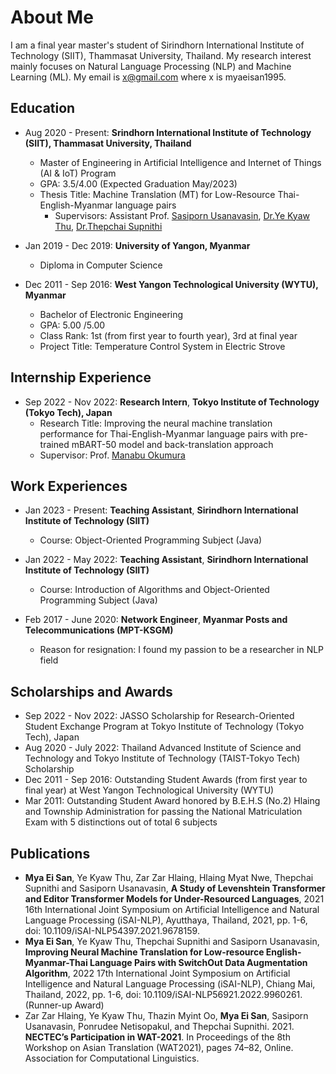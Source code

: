 
# About Me

I am a final year master's student of Sirindhorn International Institute of Technology (SIIT), Thammasat University, Thailand. My research interest mainly focuses on Natural Language Processing (NLP) and Machine Learning (ML). My email is x@gmail.com where x is myaeisan1995.


## Education
* Aug 2020 - Present: **Srindhorn International Institute of Technology (SIIT), 
Thammasat University, Thailand**
  * Master of Engineering in Artificial Intelligence and Internet of Things (AI & IoT) Program 
  * GPA: 3.5/4.00 (Expected Graduation May/2023)
  * Thesis Title: Machine Translation (MT) for Low-Resource Thai-English-Myanmar language pairs 
    * Supervisors: Assistant Prof. [Sasiporn Usanavasin](https://www.siit.tu.ac.th/personnel.php?id=138), [Dr.Ye Kyaw Thu](https://sites.google.com/site/yekyawthunlp/), [Dr.Thepchai Supnithi](https://www.nectec.or.th/hccru/staff/view/59)

* Jan 2019 - Dec 2019: **University of Yangon, Myanmar**
  * Diploma in Computer Science

* Dec 2011 - Sep 2016: **West Yangon Technological University (WYTU), Myanmar**
  * Bachelor of Electronic Engineering
  * GPA: 5.00 /5.00
  * Class Rank: 1st (from first year to fourth year), 3rd at final year
  * Project Title: Temperature Control System in Electric Strove
 
## Internship Experience
* Sep 2022 - Nov 2022: **Research Intern**, **Tokyo Institute of Technology (Tokyo Tech), Japan**
  * Research Title: Improving the neural machine translation performance for Thai-English-Myanmar language pairs with pre-trained mBART-50 model and back-translation approach
  * Supervisor: Prof. [Manabu Okumura](http://www.lr.pi.titech.ac.jp/~oku/index-e.html)

## Work Experiences
* Jan 2023 - Present: **Teaching Assistant**, **Sirindhorn International Institute of Technology (SIIT)**
  * Course: Object-Oriented Programming Subject (Java)

* Jan 2022 - May 2022: **Teaching Assistant**, **Sirindhorn International Institute of Technology (SIIT)**
  * Course: Introduction of Algorithms and Object-Oriented Programming Subject (Java)

* Feb 2017 - June 2020: **Network Engineer**, **Myanmar Posts and Telecommunications (MPT-KSGM)**
  * Reason for resignation: I found my passion to be a researcher in NLP field

## Scholarships and Awards
* Sep 2022 - Nov 2022: JASSO Scholarship for Research-Oriented Student Exchange Program at Tokyo Institute of Technology (Tokyo Tech), Japan 
* Aug 2020 - July 2022: Thailand Advanced Institute of Science and Technology and Tokyo Institute of Technology (TAIST-Tokyo Tech) Scholarship
* Dec 2011 - Sep 2016: Outstanding Student Awards (from first year to final year) at West Yangon Technological University (WYTU) 
* Mar 2011: Outstanding Student Award honored by B.E.H.S (No.2) Hlaing and Township Administration  for passing the National Matriculation Exam with 5 distinctions out of total 6 subjects

## Publications
* **Mya Ei San**, Ye Kyaw Thu, Zar Zar Hlaing, Hlaing Myat Nwe, Thepchai Supnithi and Sasiporn Usanavasin, **A Study of Levenshtein Transformer and Editor Transformer Models for Under-Resourced Languages**, 2021 16th International Joint Symposium on Artificial Intelligence and Natural Language Processing (iSAI-NLP), Ayutthaya, Thailand, 2021, pp. 1-6, doi: 10.1109/iSAI-NLP54397.2021.9678159.
* **Mya Ei San**, Ye Kyaw Thu, Thepchai Supnithi and Sasiporn Usanavasin, **Improving Neural Machine Translation for Low-resource English-Myanmar-Thai Language Pairs with SwitchOut Data Augmentation Algorithm**, 2022 17th International Joint Symposium on Artificial Intelligence and Natural Language Processing (iSAI-NLP), Chiang Mai, Thailand, 2022, pp. 1-6, doi: 10.1109/iSAI-NLP56921.2022.9960261. (Runner-up Award)
* Zar Zar Hlaing, Ye Kyaw Thu, Thazin Myint Oo, **Mya Ei San**, Sasiporn Usanavasin, Ponrudee Netisopakul, and Thepchai Supnithi. 2021. **NECTEC’s Participation in WAT-2021**. In Proceedings of the 8th Workshop on Asian Translation (WAT2021), pages 74–82, Online. Association for Computational Linguistics.
